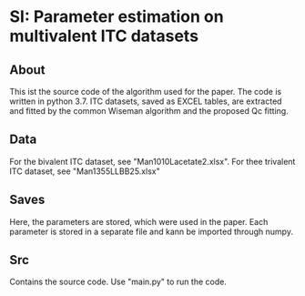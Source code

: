 # SI: Parameter estimation on multivalent ITC datasets

## About 
This ist the source code of the algorithm used for the paper. 
The code is written in python 3.7. ITC datasets, saved as EXCEL tables, are extracted and fitted by 
the common Wiseman algorithm and the proposed Qc fitting. 
## Data
For the bivalent ITC dataset, see "Man1010Lacetate2.xlsx". For thee trivalent ITC dataset, see "Man1355LLBB25.xlsx"
## Saves
Here, the parameters are stored, which were used in the paper. 
Each parameter is stored in a separate file and kann be imported through numpy.
## Src
Contains the source code. Use "main.py" to run the code.